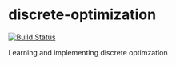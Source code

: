 # discrete-optimization

[![Build Status](https://travis-ci.org/venkssa/discrete-optimization.svg?branch=master)](https://travis-ci.org/venkssa/discrete-optimization/)

Learning and implementing discrete optimzation
